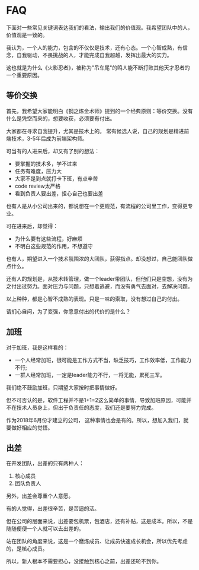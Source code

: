 # FAQ

下面对一些常见关键词表达我们的看法，输出我们的价值观。我希望团队中的人，价值观是一致的。

我认为，一个人的能力，包含的不仅仅是技术，还有心态。一个心智成熟，有信念，自我驱动，不畏挑战的人，才能完成自我超越，发挥出最大的实力。

这也就是为什么《火影忍者》，被称为"吊车尾"的鸣人能不断打败其他天才忍者的一个重要原因。

## 等价交换

首先，我希望大家能明白《钢之炼金术师》提到的一个经典原则：等价交换。没有什么是凭空而来的，想要收获，必须要有付出。

大家都在寻求自我提升，尤其是技术上的。 常有候选人说，自己的规划是精进前端技术，3-5年后成为前端架构师。

可当有的人进来后，却又有了别的想法：

- 要掌握的技术多，学不过来
- 任务有难度，压力大
- 大家不是到点就打卡下班，有点辛苦
- code review太严格
- 看到负责人要出差，担心自己也要出差

也有人是从小公司出来的，都说想在一个更规范，有流程的公司里工作，变得更专业。

可在进来后，却觉得：

- 为什么要有这些流程，好麻烦
- 不明白这些规范的作用，不想遵守

也有人，期望进入一个技术氛围浓的大团队，获得指点。却没想过，自己能团队做点什么。

还有人的规划是，从技术转管理，做一个leader带团队，但他们只是空想，没有为之付出过努力。面对压力与问题，只想着逃避，而没有勇气去面对，去解决问题。



以上种种，都是心智不成熟的表现。只是一味的索取，没有想过自己的付出。

请扪心自问，为了变强，你愿意付出的代价的是什么？

## 加班

对于加班，我是这样看的：

- 一个人经常加班，很可能是工作方式不当，缺乏技巧，工作效率低，工作能力不行; 
- 一群人经常加班，一定是leader能力不行，一将无能，累死三军。

我们绝不鼓励加班，只期望大家按时把事情做好。

但不可否认的是，软件工程并不是1+1=2这么简单的事情，导致加班原因，可能并不在技术人员身上，但出于负责任的态度，我们还是要努力完成。

作为2018年6月份才建立的公司， 这种事情也会是有的。所以，想加入我们，就要做好相应的觉悟。

## 出差

在开发团队，出差的只有两种人：

1. 核心成员
2. 团队负责人

另外，出差会尊重个人意愿。

有的人觉得，出差很辛苦，是苦逼的活。

但在公司的层面来说，出差要包机票，包酒店，还有补贴，这是成本。所以，不是随随便便一个人就可以去出差的。

站在团队的角度来说，这是一个磨炼成员、让成员快速成长机会，所以优先考虑的，是核心成员。

所以，新人根本不需要担心，没接触到核心之前，出差还轮不到你。

